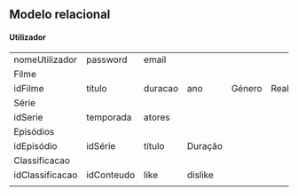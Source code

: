## Modelo relacional 

#### Utilizador

|                 |            |         |         |        |            |             |         |
| :-------------- | :--------- | :------ | :------ | :----- | :--------- | :---------- | :------ |
| nomeUtilizador  | password   | email   |         |        |            |             |         |
| Filme           |            |         |         |        |            |             |         |
| idFilme         | título     | duracao | ano     | Género | Realizador | publicoAlvo | sinopse |
| Série           |            |         |         |        |            |             |         |
| idSerie         | temporada  | atores  |         |        |            |             |         |
| Episódios       |            |         |         |        |            |             |         |
| idEpisódio      | idSérie    | título  | Duração |        |            |             |         |
| Classificacao   |            |         |         |        |            |             |         |
| idClassificacao | idConteudo | like    | dislike |        |
|                 |            |         |         |        |
